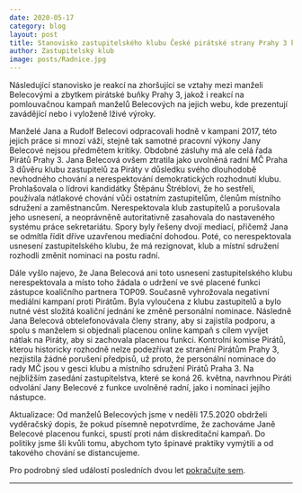 ```yaml
---
date: 2020-05-17
category: blog
layout: post
title: Stanovisko zastupitelského klubu České pirátské strany Prahy 3 k odvolání radní Jany Belecové
author: Zastupitelský klub
image: posts/Radnice.jpg
---
```


Následující stanovisko je reakcí na zhoršující se vztahy mezi manželi Belecovými a zbytkem pirátské buňky Prahy 3, jakož i reakcí na pomlouvačnou kampaň manželů Belecových na jejich webu, kde prezentují zavádějící nebo i vyloženě lživé výroky.

Manželé Jana a Rudolf Belecovi odpracovali hodně v kampani 2017, této jejich práce si mnozí váží, stejně tak samotné pracovní výkony Jany Belecové nejsou předmětem kritiky. Obdobné zásluhy má ale celá řada Pirátů Prahy 3. Jana Belecová ovšem ztratila jako uvolněná radní MČ Praha 3 důvěru klubu zastupitelů za Piráty v důsledku svého dlouhodobě nevhodného chování a nerespektování demokratických rozhodnutí klubu. Prohlašovala o lídrovi kandidátky Štěpánu Štréblovi, že ho sestřelí, používala nátlakové chování vůči ostatním zastupitelům, členům místního sdružení a zaměstnancům. Nerespektovala klub zastupitelů a porušovala jeho usnesení, a neoprávněně autoritativně zasahovala do nastaveného systému práce sekretariátu. Spory byly řešeny dvojí mediací, přičemž Jana se odmítla řídit dříve uzavřenou mediační dohodou. Poté, co nerespektovala usnesení zastupitelského klubu, že má rezignovat, klub a místní sdružení rozhodli změnit nominaci na postu radní.
 
Dále vyšlo najevo, že Jana Belecová ani toto usnesení zastupitelského klubu nerespektovala a místo toho žádala o udržení ve své placené funkci zástupce koaličního partnera TOP09. Současně vyhrožovala negativní mediální kampaní proti Pirátům. Byla vyloučena z klubu zastupitelů a bylo nutné vést složitá koaliční jednání ke změně personální nominace. Následně Jana Belecová obtelefonovávala členy strany, aby si zajistila podporu, a spolu s manželem si objednali placenou online kampaň s cílem vyvíjet nátlak na Piráty, aby si zachovala placenou funkci. Kontrolní komise Pirátů, kterou historicky rozhodně nelze podezřívat ze stranění Pirátům Prahy 3, nezjistila žádné porušení předpisů, už proto, že personální nominace do rady MČ jsou v gesci klubu a místního sdružení Pirátů Praha 3. Na nejbližším zasedání zastupitelstva, které se koná 26. května, navrhnou Piráti odvolání Jany Belecové z funkce uvolněné radní, jako i nominaci jejího nástupce.

Aktualizace: Od manželů Belecových jsme v neděli 17.5.2020 obdrželi vyděračský dopis, že pokud písemně nepotvrdíme, že zachováme Janě Belecové placenou funkci, spustí proti nám diskreditační kampaň. Do politiky jsme šli kvůli tomu, abychom tyto špinavé praktiky vymýtili a od takového chování se distancujeme.

Pro podrobný sled událostí posledních dvou let [pokračujte sem](https://praha3.pirati.cz/aktuality/chronologie-vyvoje-2018.html).

- - -
